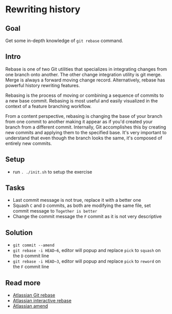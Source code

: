 Rewriting history
=================

Goal
----

Get some in-depth knowledge of `git rebase` command.

Intro
-----

Rebase is one of two Git utilities that specializes in integrating changes from one branch onto another.
The other change integration utility is git merge.
Merge is always a forward moving change record.
Alternatively, rebase has powerful history rewriting features.

Rebasing is the process of moving or combining a sequence of commits to a new base commit.
Rebasing is most useful and easily visualized in the context of a feature branching workflow.

From a content perspective, rebasing is changing the base of your branch from one commit to another
making it appear as if you'd created your branch from a different commit.
Internally, Git accomplishes this by creating new commits and applying them to the specified base.
It's very important to understand that even though the branch looks the same,
it's composed of entirely new commits.

Setup
-----

* run `. ./init.sh` to setup the exercise

Tasks
-----

* Last commit message is not true, replace it with a better one
* Squash `C` and `D` commits, as both are modifying the same file, set commit message to `Together is better`
* Change the commit message the `F` commit as it is not very descriptive

Solution
--------

* `git commit --amend`
* `git rebase -i HEAD~6`, editor will popup and replace `pick` to `squash` on the `D` commit line
* `git rebase -i HEAD~3`, editor will popup and replace `pick` to `reword` on the `F` commit line


Read more
---------

* [Atlassian Git rebase](https://www.atlassian.com/git/tutorials/rewriting-history/git-rebase)
* [Atlassian interactive rebase](https://www.atlassian.com/git/tutorials/rewriting-history#git-rebase-i)
* [Atlassian amend](https://www.atlassian.com/git/tutorials/rewriting-history#git-commit--amend)
